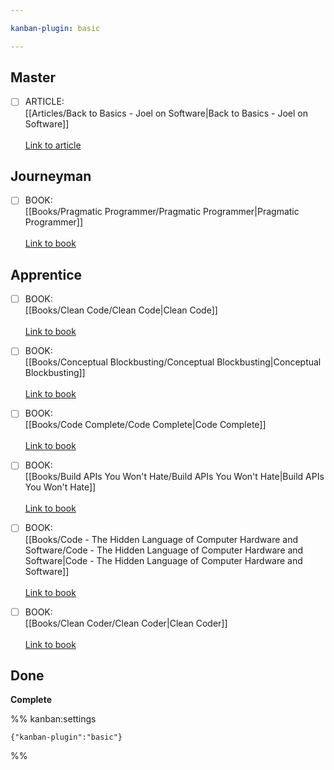 ```yaml
---

kanban-plugin: basic

---
```


## Master

- [ ] ARTICLE: <br>[[Articles/Back to Basics - Joel on Software|Back to Basics - Joel on Software]]<br><br>[Link to article](https://www.joelonsoftware.com/2001/12/11/back-to-basics/)


## Journeyman

- [ ] BOOK:<br>[[Books/Pragmatic Programmer/Pragmatic Programmer|Pragmatic Programmer]]<br><br>[Link to book](https://www.amazon.com/Pragmatic-Programmer-journey-mastery-Anniversary/dp/0135957052)


## Apprentice

- [ ] BOOK:<br>[[Books/Clean Code/Clean Code|Clean Code]]<br><br>[Link to book](https://www.amazon.com/Clean-Code-Handbook-Software-Craftsmanship/dp/0132350882)
- [ ] BOOK:<br>[[Books/Conceptual Blockbusting/Conceptual Blockbusting|Conceptual Blockbusting]]<br><br>[Link to book](https://www.amazon.com/Conceptual-Blockbusting-Guide-Better-Ideas/dp/1541674049/)
- [ ] BOOK:<br>[[Books/Code Complete/Code Complete|Code Complete]]<br><br>[Link to book](https://www.amazon.com/Code-Complete-Practical-Handbook-Construction/dp/0735619670/)
- [ ] BOOK:<br>[[Books/Build APIs You Won't Hate/Build APIs You Won't Hate|Build APIs You Won't Hate]]<br><br>[Link to book](https://www.amazon.com/Build-APIs-You-Wont-Hate/dp/0692232699/)
- [ ] BOOK:<br>[[Books/Code - The Hidden Language of Computer Hardware and Software/Code - The Hidden Language of Computer Hardware and Software|Code - The Hidden Language of Computer Hardware and Software]]<br><br>[Link to book](https://www.amazon.com/Code-Language-Computer-Hardware-Software/dp/0735611319)
- [ ] BOOK:<br>[[Books/Clean Coder/Clean Coder|Clean Coder]]<br><br>[Link to book](https://www.amazon.com/Clean-Coder-Conduct-Professional-Programmers/dp/0137081073)


## Done

**Complete**




%% kanban:settings
```
{"kanban-plugin":"basic"}
```
%%